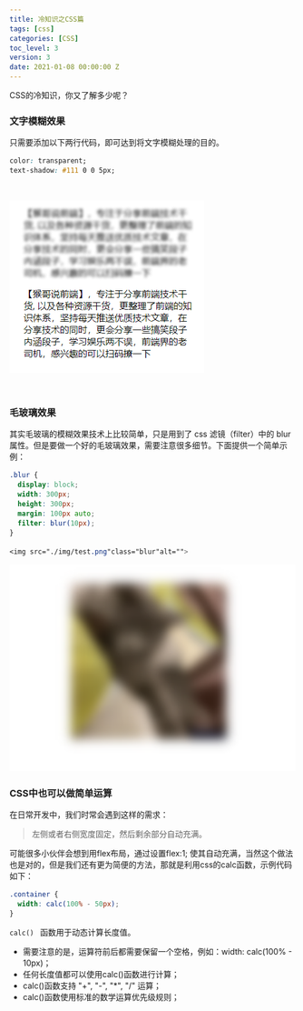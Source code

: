 ```yaml
---
title: 冷知识之CSS篇
tags: [css]
categories: [CSS]
toc_level: 3
version: 3
date: 2021-01-08 00:00:00 Z
---
```


CSS的冷知识，你又了解多少呢？

<!-- more -->

### 文字模糊效果

只需要添加以下两行代码，即可达到将文字模糊处理的目的。

``` css
color: transparent;
text-shadow: #111 0 0 5px;
```

<br>

![image](/images/冷知识之CSS篇-01.png)

<br>

### 毛玻璃效果

其实毛玻璃的模糊效果技术上比较简单，只是用到了 css 滤镜（filter）中的 blur 属性。但是要做一个好的毛玻璃效果，需要注意很多细节。下面提供一个简单示例：

``` css
.blur {
  display: block;
  width: 300px;
  height: 300px;
  margin: 100px auto;
  filter: blur(10px);
}

<img src="./img/test.png"class="blur"alt="">
```

![image](/images/冷知识之CSS篇-02.png)

### CSS中也可以做简单运算

在日常开发中，我们时常会遇到这样的需求：

> 左侧或者右侧宽度固定，然后剩余部分自动充满。

可能很多小伙伴会想到用flex布局，通过设置flex:1; 使其自动充满，当然这个做法也是对的，但是我们还有更为简便的方法，那就是利用css的calc函数，示例代码如下：

``` css
.container {
  width: calc(100% - 50px);
}
```

`calc() ` 函数用于动态计算长度值。

* 需要注意的是，运算符前后都需要保留一个空格，例如：width: calc(100% - 10px)；
* 任何长度值都可以使用calc()函数进行计算；
* calc()函数支持 "+", "-", "*", "/" 运算；
* calc()函数使用标准的数学运算优先级规则；
